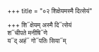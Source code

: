 +++
title = "०२ शिक्षेयमस्मै दित्सेयं"

+++
शि᳓क्षेयम् अस्मै दि᳓त्सेयं  
श᳓चीपते मनीषि᳓णे  
य᳓द् अहं᳓ गो᳓पतिः सिया᳓म्